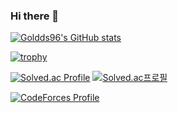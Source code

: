 ### Hi there 👋

<!--
**goldds96/goldds96** is a ✨ _special_ ✨ repository because its `README.md` (this file) appears on your GitHub profile.

Here are some ideas to get you started:

- 🔭 I’m currently working on ...
- 🌱 I’m currently learning ...
- 👯 I’m looking to collaborate on ...
- 🤔 I’m looking for help with ...
- 💬 Ask me about ...
- 📫 How to reach me: ...
- 😄 Pronouns: ...
- ⚡ Fun fact: ...
-->

[![Goldds96's GitHub stats](https://github-readme-stats.vercel.app/api?username=goldds96)](https://github.com/goldds96/github-readme-stats)

[![trophy](https://github-profile-trophy.vercel.app/?username=goldds96&theme=onedark)](https://github.com/goldds96/github-profile-trophy)

[![Solved.ac Profile](http://mazassumnida.wtf/api/v2/generate_badge?boj=goldds96)](https://solved.ac/goldds96/)
[![Solved.ac프로필](http://mazassumnida.wtf/api/generate_badge?boj={handle})](https://solved.ac/{handle})

[![CodeForces Profile](https://cf.leed.at?id=goldds96@naver.com)](https://codeforces.com/profile/goldds96@naver.com/)
